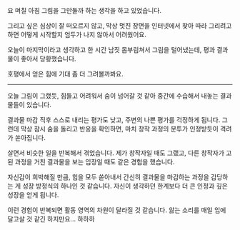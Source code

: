 요 며칠 아침 그림을 그만둘까 하는 생각을 하고 있었습니다.

그리고 싶은 심상이 잘 떠오르지 않고,
막상 멋진 장면을 인터넷에서 찾아 따라 그리려고 하면 어떻게 시작할지 엄두가 나지 않아서 어려웠어요.

오늘이 마지막이라고 생각하고 한 시간 남짓 몸부림쳐서 그림을 털어냈는데, 평과 결과물이 좋아서 당황했습니다.

호평에서 얻은 힘에 기대 좀 더 그려볼까봐요.

---

오늘 그림이 그랬듯, 힘들고 어려워서 숨이 넘어갈 것 같아 중간에 수습해서 내놓는 결과물들이 있습니다.

결과물 마감 직후 스스로 내리는 평가도 낮고, 주변의 나쁜 평가를 걱정하게 됩니다.
그런데 막상 잠시 숨을 돌리고 반응을 확인하면, 마치 창작 과정의 분투가 인정받듯이 격려가 쏟아집니다.

살면서 비슷한 일을 반복해서 겪었습니다.
제가 창작자일 때도 그랬고, 다른 창작자가 고된 과정을 거친 결과물을 보는 입장일 때도 같은 경험을 했습니다.

자신감이 희박해질 만큼, 힘을 모두 쏟아내서 간신히 결과물을 마감하는 과정을 감당하는 게 성장 방정식의 하나인 것 같습니다. 자신이 생각하던 한계보다 더 큰 인정과 깊은 성장을 얻게 됩니다. 

이런 경험이 반복되면 활동 영역의 차원이 달라질 것 같습니다. 앓는 소리를 매일 입에 달고살 것 같긴 하지만요... 하하하



